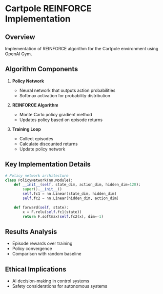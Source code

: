 # Cartpole REINFORCE Implementation

## Overview
Implementation of REINFORCE algorithm for the Cartpole environment using OpenAI Gym.

## Algorithm Components
1. **Policy Network**
   - Neural network that outputs action probabilities
   - Softmax activation for probability distribution

2. **REINFORCE Algorithm**
   - Monte Carlo policy gradient method
   - Updates policy based on episode returns

3. **Training Loop**
   - Collect episodes
   - Calculate discounted returns
   - Update policy network

## Key Implementation Details
```python
# Policy network architecture
class PolicyNetwork(nn.Module):
    def __init__(self, state_dim, action_dim, hidden_dim=128):
        super().__init__()
        self.fc1 = nn.Linear(state_dim, hidden_dim)
        self.fc2 = nn.Linear(hidden_dim, action_dim)
    
    def forward(self, state):
        x = F.relu(self.fc1(state))
        return F.softmax(self.fc2(x), dim=-1)
```

## Results Analysis
- Episode rewards over training
- Policy convergence
- Comparison with random baseline

## Ethical Implications
- AI decision-making in control systems
- Safety considerations for autonomous systems
